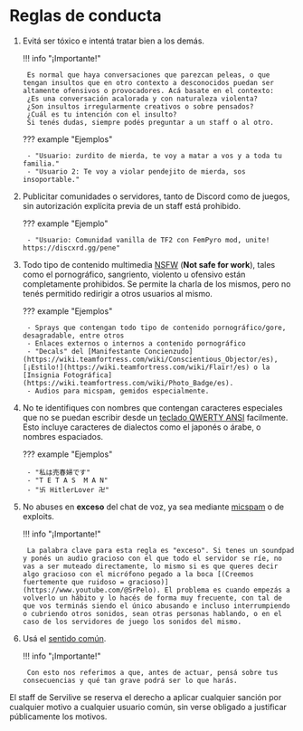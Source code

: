 # Reglas de conducta

1. Evitá ser tóxico e intentá tratar bien a los demás.

    !!! info "¡Importante!"

        Es normal que haya conversaciones que parezcan peleas, o que tengan insultos que en otro contexto a desconocidos puedan ser altamente ofensivos o provocadores. Acá basate en el contexto:  
        ¿Es una conversación acalorada y con naturaleza violenta?  
        ¿Son insultos irregularmente creativos o sobre pensados?  
        ¿Cuál es tu intención con el insulto?  
        Si tenés dudas, siempre podés preguntar a un staff o al otro.

    ??? example "Ejemplos"

        - "Usuario: zurdito de mierda, te voy a matar a vos y a toda tu familia."
        - "Usuario 2: Te voy a violar pendejito de mierda, sos insoportable."

2. Publicitar comunidades o servidores, tanto de Discord como de juegos, sin autorización explícita previa de un staff está prohibido.

    ??? example "Ejemplo"

        - "Usuario: Comunidad vanilla de TF2 con FemPyro mod, unite! https://discxrd.gg/pene"

3. Todo tipo de contenido multimedia [NSFW](https://wikipedia.org/wiki/NSFW) (**Not safe for work**), tales como el pornográfico, sangriento, violento u ofensivo están completamente prohibidos. Se permite la charla de los mismos, pero no tenés permitido redirigir a otros usuarios al mismo.

    ??? example "Ejemplos"

        - Sprays que contengan todo tipo de contenido pornográfico/gore, desagradable, entre otros
        - Enlaces externos o internos a contenido pornográfico
        - "Decals" del [Manifestante Concienzudo](https://wiki.teamfortress.com/wiki/Conscientious_Objector/es), [¡Estilo!](https://wiki.teamfortress.com/wiki/Flair!/es) o la [Insignia Fotográfica](https://wiki.teamfortress.com/wiki/Photo_Badge/es).
        - Audios para micspam, gemidos especialmente.

4. No te identifiques con nombres que contengan caracteres especiales que no se puedan escribir desde un [teclado QWERTY ANSI](https://wikipedia.org/wiki/QWERTY) facilmente. Esto incluye caracteres de dialectos como el japonés o árabe, o nombres espaciados.

    ??? example "Ejemplos"

        - "私は売春婦です"
        - "T E T A S  M A N"
        - "卐 HitlerLover 卍"

5. No abuses en **exceso** del chat de voz, ya sea mediante [micspam](https://www.urbandictionary.com/define.php?term=Mic+Spam) o de exploits.

    !!! info "¡Importante!"

        La palabra clave para esta regla es "exceso". Si tenes un soundpad y ponés un audio gracioso con el que todo el servidor se ríe, no vas a ser muteado directamente, lo mismo si es que queres decir algo gracioso con el micrófono pegado a la boca [(Creemos fuertemente que ruidoso = gracioso)](https://www.youtube.com/@SrPelo). El problema es cuando empezás a volverlo un hábito y lo hacés de forma muy frecuente, con tal de que vos terminás siendo el único abusando e incluso interrumpiendo o cubriendo otros sonidos, sean otras personas hablando, o en el caso de los servidores de juego los sonidos del mismo.

6. Usá el [sentido común](../assets/sentido-comun.png).

    !!! info "¡Importante!"

        Con esto nos referimos a que, antes de actuar, pensá sobre tus consecuencias y qué tan grave podrá ser lo que harás.

El staff de Servilive se reserva el derecho a aplicar cualquier sanción por cualquier motivo a cualquier usuario común, sin verse obligado a justificar públicamente los motivos.